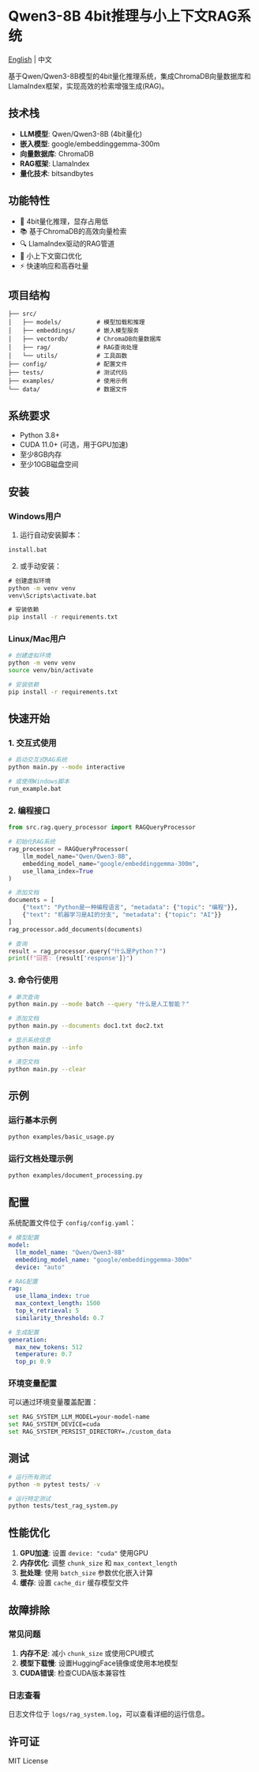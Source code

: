 # Qwen3-8B 4bit推理与小上下文RAG系统

[English](./README-EN.md) | 中文

基于Qwen/Qwen3-8B模型的4bit量化推理系统，集成ChromaDB向量数据库和LlamaIndex框架，实现高效的检索增强生成(RAG)。

## 技术栈

- **LLM模型**: Qwen/Qwen3-8B (4bit量化)
- **嵌入模型**: google/embeddinggemma-300m
- **向量数据库**: ChromaDB
- **RAG框架**: LlamaIndex
- **量化技术**: bitsandbytes

## 功能特性

- 🚀 4bit量化推理，显存占用低
- 📚 基于ChromaDB的高效向量检索
- 🔍 LlamaIndex驱动的RAG管道
- 🎯 小上下文窗口优化
- ⚡ 快速响应和高吞吐量

## 项目结构

```
├── src/
│   ├── models/          # 模型加载和推理
│   ├── embeddings/      # 嵌入模型服务
│   ├── vectordb/        # ChromaDB向量数据库
│   ├── rag/             # RAG查询处理
│   └── utils/           # 工具函数
├── config/              # 配置文件
├── tests/               # 测试代码
├── examples/            # 使用示例
└── data/                # 数据文件
```

## 系统要求

- Python 3.8+
- CUDA 11.0+ (可选，用于GPU加速)
- 至少8GB内存
- 至少10GB磁盘空间

## 安装

### Windows用户

1. 运行自动安装脚本：
```cmd
install.bat
```

2. 或手动安装：
```cmd
# 创建虚拟环境
python -m venv venv
venv\Scripts\activate.bat

# 安装依赖
pip install -r requirements.txt
```

### Linux/Mac用户

```bash
# 创建虚拟环境
python -m venv venv
source venv/bin/activate

# 安装依赖
pip install -r requirements.txt
```

## 快速开始

### 1. 交互式使用

```bash
# 启动交互式RAG系统
python main.py --mode interactive

# 或使用Windows脚本
run_example.bat
```

### 2. 编程接口

```python
from src.rag.query_processor import RAGQueryProcessor

# 初始化RAG系统
rag_processor = RAGQueryProcessor(
    llm_model_name="Qwen/Qwen3-8B",
    embedding_model_name="google/embeddinggemma-300m",
    use_llama_index=True
)

# 添加文档
documents = [
    {"text": "Python是一种编程语言", "metadata": {"topic": "编程"}},
    {"text": "机器学习是AI的分支", "metadata": {"topic": "AI"}}
]
rag_processor.add_documents(documents)

# 查询
result = rag_processor.query("什么是Python？")
print(f"回答: {result['response']}")
```

### 3. 命令行使用

```bash
# 单次查询
python main.py --mode batch --query "什么是人工智能？"

# 添加文档
python main.py --documents doc1.txt doc2.txt

# 显示系统信息
python main.py --info

# 清空文档
python main.py --clear
```

## 示例

### 运行基本示例
```bash
python examples/basic_usage.py
```

### 运行文档处理示例
```bash
python examples/document_processing.py
```

## 配置

系统配置文件位于 `config/config.yaml`：

```yaml
# 模型配置
model:
  llm_model_name: "Qwen/Qwen3-8B"
  embedding_model_name: "google/embeddinggemma-300m"
  device: "auto"

# RAG配置
rag:
  use_llama_index: true
  max_context_length: 1500
  top_k_retrieval: 5
  similarity_threshold: 0.7

# 生成配置
generation:
  max_new_tokens: 512
  temperature: 0.7
  top_p: 0.9
```

### 环境变量配置

可以通过环境变量覆盖配置：

```bash
set RAG_SYSTEM_LLM_MODEL=your-model-name
set RAG_SYSTEM_DEVICE=cuda
set RAG_SYSTEM_PERSIST_DIRECTORY=./custom_data
```

## 测试

```bash
# 运行所有测试
python -m pytest tests/ -v

# 运行特定测试
python tests/test_rag_system.py
```

## 性能优化

1. **GPU加速**: 设置 `device: "cuda"` 使用GPU
2. **内存优化**: 调整 `chunk_size` 和 `max_context_length`
3. **批处理**: 使用 `batch_size` 参数优化嵌入计算
4. **缓存**: 设置 `cache_dir` 缓存模型文件

## 故障排除

### 常见问题

1. **内存不足**: 减小 `chunk_size` 或使用CPU模式
2. **模型下载慢**: 设置HuggingFace镜像或使用本地模型
3. **CUDA错误**: 检查CUDA版本兼容性

### 日志查看

日志文件位于 `logs/rag_system.log`，可以查看详细的运行信息。

## 许可证

MIT License
